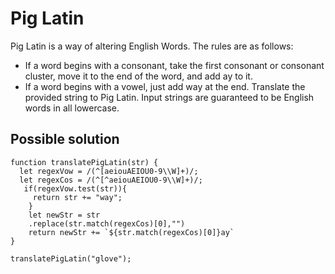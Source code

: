 # Pig Latin

Pig Latin is a way of altering English Words. The rules are as follows:
- If a word begins with a consonant, take the first consonant or consonant cluster, move it to the end of the word, and add ay to it.
- If a word begins with a vowel, just add way at the end.
Translate the provided string to Pig Latin. Input strings are guaranteed to be English words in all lowercase.

## Possible solution

```
function translatePigLatin(str) {
  let regexVow = /(^[aeiouAEIOU0-9\\W]+)/;
  let regexCos = /(^[^aeiouAEIOU0-9\\W]+)/;
   if(regexVow.test(str)){
     return str += "way";
    }
    let newStr = str
    .replace(str.match(regexCos)[0],"")
    return newStr += `${str.match(regexCos)[0]}ay`
}

translatePigLatin("glove");
```